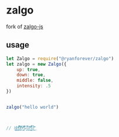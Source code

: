 # zalgo

fork of [zalgo-js](https://github.com/casieber/zalgo-js)


## usage
```javascript
let Zalgo = require("@ryanforever/zalgo")
let zalgo = new Zalgo({
	up: true,
	down: true,
	middle: false,
	intensity: .5
})


zalgo("hello world")



// h̰̺͕͓͓̘ͨ͛͂ͥe̯͚̯̤͍ͪ̒̽̇ͥl̹̔̎́͊͛̓̓͢͝ļ̞̭ͧ̂ͮ̈͋̊̓o̻̤̱͊ͦ́̌ͮͯ͘ ̢͚͊͒̊͑̿̏ͅͅẁ̩͔̯̿̄̔̒̽͜õ͖̱̤͍̐͗̕͢͞r̨̰̰͊̔͐̒́̈́̾l͇͉̻͍͐̈́̐̎͐͘d̥̯̏̌ͥ̆̈͊̈͜



```